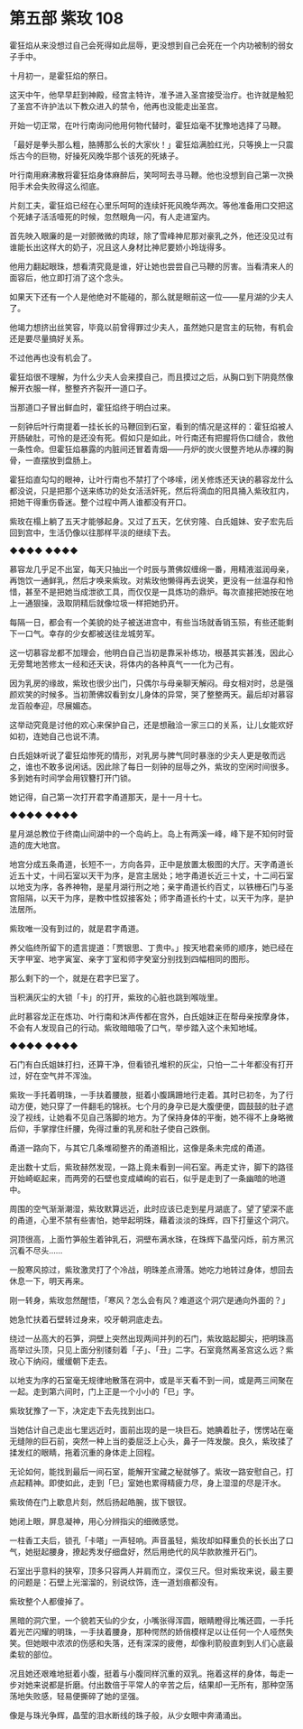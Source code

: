 # 第五部 紫玫 108

霍狂焰从来没想过自己会死得如此屈辱，更没想到自己会死在一个内功被制的弱女子手中。

十月初一，是霍狂焰的祭日。

这天中午，他早早赶到神殿，经宫主特许，准予进入圣宫接受治疗。也许就是触犯了圣宫不许护法以下教众进入的禁令，他再也没能走出圣宫。

开始一切正常，在叶行南询问他用何物代替时，霍狂焰毫不犹豫地选择了马鞭。

「最好是拳头那么粗，胳膊那么长的大家伙！」霍狂焰满脸红光，只等换上一只震烁古今的巨物，好操死风晚华那个该死的死婊子。

叶行南用麻沸散将霍狂焰身体麻醉后，笑呵呵去寻马鞭。他也没想到自己第一次换阳手术会失败得这么彻底。

片刻工夫，霍狂焰已经在心里乐呵呵的连续奸死风晚华两次。等他准备用口交把这个死婊子活活噎死的时候，忽然眼角一闪，有人走进室内。

首先映入眼廉的是一对颤微微的肉球，除了雪峰神尼那对豪乳之外，他还没见过有谁能长出这样大的奶子，况且这人身材比神尼要娇小玲珑得多。

他用力翻起眼珠，想看清究竟是谁，好让她也尝尝自己马鞭的厉害。当看清来人的面容后，他立即打消了这个念头。

如果天下还有一个人是他绝对不能碰的，那么就是眼前这一位——星月湖的少夫人了。

他竭力想挤出丝笑容，毕竟以前曾得罪过少夫人，虽然她只是宫主的玩物，有机会还是要尽量搞好关系。

不过他再也没有机会了。

霍狂焰很不理解，为什么少夫人会来摸自己，而且摸过之后，从胸口到下阴竟然像解开衣服一样，整整齐齐裂开一道口子。

当那道口子冒出鲜血时，霍狂焰终于明白过来。

一刻钟后叶行南提着一挂长长的马鞭回到石室，看到的情况是这样的：霍狂焰被人开肠破肚，可怜的是还没有死。假如只是如此，叶行南还有把握将伤口缝合，救他一条性命。但霍狂焰暴露的内脏间还冒着青烟——丹炉的炭火很整齐地从赤裸的胸骨，一直摆放到盘肠上。

霍狂焰直勾勾的眼神，让叶行南也不禁打了个哆嗦，闭关修炼还天诀的慕容龙什么都没说，只是把那个送来练功的处女活活奸死，然后将滴血的阳具捅入紫玫肛内，把她干得重伤昏迷。整个过程中两人谁都没有开口。

紫玫在榻上躺了五天才能够起身。又过了五天，乞伏穷隆、白氏姐妹、安子宏先后回到宫中，生活仍像以往那样平淡的继续下去。

◆◆◆◆ ◆◆◆◆

慕容龙几乎足不出室，每天只抽出一个时辰与萧佛奴缠绵一番，用精液滋润母亲，再饱饮一通鲜乳，然后才唤来紫玫。对紫玫他懒得再去说笑，更没有一丝温存和怜惜，甚至不是把她当成泄欲工具，而仅仅是一具炼功的鼎炉。每次直接把她按在地上一通狠操，汲取阴精后就像垃圾一样把她扔开。

每隔一日，都会有一个美貌的处子被送进宫中，有些当场就香销玉殒，有些还能剩下一口气。幸存的少女都被送往龙城劳军。

这一切慕容龙都不加理会，他明白自己当初是靠采补练功，根基其实甚浅，因此心无旁鹜地苦修太一经和还天诀，将体内的各种真气一一化为己有。

因为乳房的缘故，紫玫也很少出门，只偶尔与母亲聊天解闷。母女相对时，总是强颜欢笑的时候多。当初萧佛奴看到女儿身体的异常，哭了整整两天。最后却对慕容龙百般奉迎，尽展媚态。

这举动究竟是讨他的欢心来保护自己，还是想融洽一家三口的关系，让儿女能欢好如初，连她自己也说不清。

白氏姐妹听说了霍狂焰惨死的情形，对乳房与脾气同时暴涨的少夫人更是敬而远之，谁也不敢多说闲话。因此除了每日一刻钟的屈辱之外，紫玫的空闲时间很多。多到她有时间学会用钗簪打开门锁。

她记得，自己第一次打开君字甬道那天，是十一月十七。

◆◆◆◆ ◆◆◆◆

星月湖总教位于终南山间湖中的一个岛屿上。岛上有两溪一峰，峰下是不知何时营造的庞大地宫。

地宫分成五条甬道，长短不一，方向各异，正中是放置太极图的大厅。天字甬道长近五十丈，十间石室以天干为序，是宫主居处；地字甬道长近三十丈，十二间石室以地支为序，各养神物，是星月湖行刑之地；亲字甬道长约百丈，以铁栅石门与圣宫阻隔，以天干为序，是教中性奴接客处；师字甬道长约十丈，以天干为序，是护法居所。

紫玫唯一没有到过的，就是君字甬道。

养父临终所留下的遗言提道：「贾银思、丁贵中。」按天地君亲师的顺序，她已经在天字甲室、地字寅室、亲字丁室和师字癸室分别找到四幅相同的图形。

那么剩下的一个，就是在君字巳室了。

当积满灰尘的大锁「卡」的打开，紫玫的心脏也跳到喉咙里。

此时慕容龙正在炼功、叶行南和沐声传都在宫外，白氏姐妹正在帮母亲按摩身体，不会有人发现自己的行动。紫玫暗暗吸了口气，举步踏入这个未知地域。

◆◆◆◆ ◆◆◆◆

石门有白氏姐妹打扫，还算干净，但看锁孔堆积的灰尘，只怕一二十年都没有打开过，好在空气并不浑浊。

紫玫一手托着明珠，一手扶着腰肢，挺着小腹蹒跚地行走着。其时已初冬，为了行动方便，她只穿了一件翻毛的锦袄。七个月的身孕已是大腹便便，圆鼓鼓的肚子遮没了视线，让她看不见自己落脚的地方。为了保持身体的平衡，她不得不上身略微后仰，手掌撑住纤腰，免得过重的乳房和肚子使自己跌倒。

甬道一路向下，与其它几条堆砌整齐的甬道相比，这像是条未完成的甬道。

走出数十丈后，紫玫赫然发现，一路上竟未看到一间石室。再走丈许，脚下的路径开始崎岖起来，而两旁的石壁也变成嶙峋的岩石，似乎是走到了一条幽暗的地道中。

周围的空气渐渐潮湿，紫玫默算远近，此时应该已走到星月湖底了。望了望深不底的甬道，心里不禁有些害怕，她举起明珠，藉着淡淡的珠辉，四下打量这个洞穴。

洞顶很高，上面竹笋般生着钟乳石，洞壁布满水珠，在珠辉下晶莹闪烁，前方黑沉沉看不尽头……

一股寒风掠过，紫玫激灵打了个冷战，明珠差点滑落。她吃力地转过身体，想回去休息一下，明天再来。

刚一转身，紫玫忽然醒悟，「寒风？怎么会有风？难道这个洞穴是通向外面的？」

她急忙扶着石壁转过身来，咬牙朝洞底走去。

绕过一丛高大的石笋，洞壁上突然出现两间并列的石门，紫玫踮起脚尖，把明珠高高举过头顶，只见上面分别镂刻着「子」、「丑」二字。石室竟然离圣宫这么远？紫玫心下纳闷，缓缓朝下走去。

以地支为序的石室毫无规律地散落在洞中，或是半天看不到一间，或是两三间聚在一起。走到第六间时，门上正是一个小小的「巳」字。

紫玫犹豫了一下，决定走下去先找到出口。

当她估计自己走出七里远近时，面前出现的是一块巨石。她腆着肚子，愣愣站在毫无缝隙的巨石前，突然一种上当的委屈泛上心头，鼻子一阵发酸。良久，紫玫揉了揉发红的眼睛，拖着沉重的身体走上回程。

无论如何，能找到最后一间石室，能解开宝藏之秘就够了。紫玫一路安慰自己，打点起精神。即使如此，走到「巳」室她也累得精疲力尽，身上湿湿的尽是汗水。

紫玫倚在门上歇息片刻，然后扬起皓腕，拔下银钗。

她闭上眼，屏息凝神，用心分辨指尖的细微感觉。

一柱香工夫后，锁孔「卡嗒」一声轻响。声音虽轻，紫玫却如释重负的长长出了口气，她挺起腰身，撩起秀发仔细盘好，然后用绝代的风华款款推开石门。

石室出乎意料的狭窄，顶多只容两人并肩而立，深仅三尺。但对紫玫来说，最主要的问题是：石壁上光溜溜的，别说纹饰，连一道划痕都没有。

紫玫整个人都傻掉了。

黑暗的洞穴里，一个貌若天仙的少女，小嘴张得浑圆，眼睛瞪得比嘴还圆，一手托着光芒闪耀的明珠，一手扶着腰身，那种愕然的娇俏模样足以让任何一个人哑然失笑。但她眼中浓浓的伤感和失落，还有深深的疲倦，却像利箭般直刺到人们心底最柔软的部位。

况且她还艰难地挺着小腹，挺着与小腹同样沉重的双乳。拖着这样的身体，每走一步对她来说都是折磨。付出数倍于平常人的辛苦之后，结果却一无所有，那种空荡荡地失败感，轻易便撕碎了她的坚强。

像是与珠光争辉，晶莹的泪水断线的珠子般，从少女眼中奔涌涌出。

